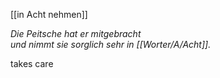 [[in Acht nehmen]]

*Die Peitsche hat er mitgebracht*  
*und nimmt sie sorglich sehr in [[Worter/A/Acht]].*

takes care


